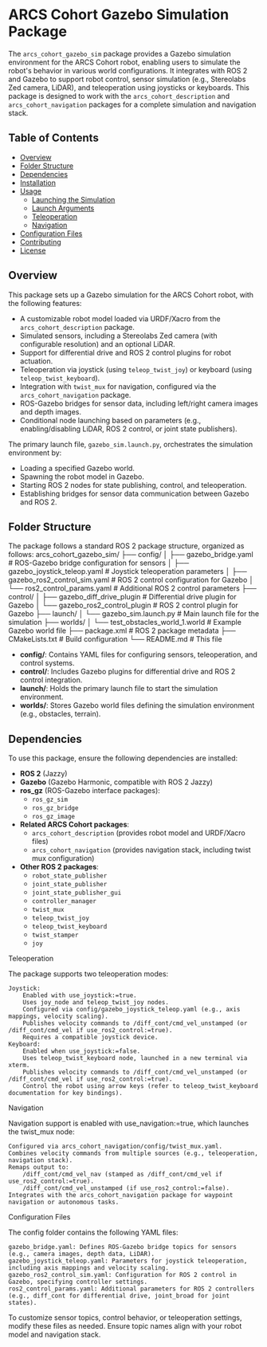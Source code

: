 # ARCS Cohort Gazebo Simulation Package

The `arcs_cohort_gazebo_sim` package provides a Gazebo simulation environment for the ARCS Cohort robot, enabling users to simulate the robot's behavior in various world configurations. It integrates with ROS 2 and Gazebo to support robot control, sensor simulation (e.g., Stereolabs Zed camera, LiDAR), and teleoperation using joysticks or keyboards. This package is designed to work with the `arcs_cohort_description` and `arcs_cohort_navigation` packages for a complete simulation and navigation stack.

## Table of Contents
- [Overview](#overview)
- [Folder Structure](#folder-structure)
- [Dependencies](#dependencies)
- [Installation](#installation)
- [Usage](#usage)
  - [Launching the Simulation](#launching-the-simulation)
  - [Launch Arguments](#launch-arguments)
  - [Teleoperation](#teleoperation)
  - [Navigation](#navigation)
- [Configuration Files](#configuration-files)
- [Contributing](#contributing)
- [License](#license)

## Overview
This package sets up a Gazebo simulation for the ARCS Cohort robot, with the following features:
- A customizable robot model loaded via URDF/Xacro from the `arcs_cohort_description` package.
- Simulated sensors, including a Stereolabs Zed camera (with configurable resolution) and an optional LiDAR.
- Support for differential drive and ROS 2 control plugins for robot actuation.
- Teleoperation via joystick (using `teleop_twist_joy`) or keyboard (using `teleop_twist_keyboard`).
- Integration with `twist_mux` for navigation, configured via the `arcs_cohort_navigation` package.
- ROS-Gazebo bridges for sensor data, including left/right camera images and depth images.
- Conditional node launching based on parameters (e.g., enabling/disabling LiDAR, ROS 2 control, or joint state publishers).

The primary launch file, `gazebo_sim.launch.py`, orchestrates the simulation environment by:
- Loading a specified Gazebo world.
- Spawning the robot model in Gazebo.
- Starting ROS 2 nodes for state publishing, control, and teleoperation.
- Establishing bridges for sensor data communication between Gazebo and ROS 2.

## Folder Structure
The package follows a standard ROS 2 package structure, organized as follows:
arcs_cohort_gazebo_sim/
├── config/
│   ├── gazebo_bridge.yaml          # ROS-Gazebo bridge configuration for sensors
│   ├── gazebo_joystick_teleop.yaml # Joystick teleoperation parameters
│   ├── gazebo_ros2_control_sim.yaml # ROS 2 control configuration for Gazebo
│   └── ros2_control_params.yaml    # Additional ROS 2 control parameters
├── control/
│   ├── gazebo_diff_drive_plugin    # Differential drive plugin for Gazebo
│   └── gazebo_ros2_control_plugin  # ROS 2 control plugin for Gazebo
├── launch/
│   └── gazebo_sim.launch.py        # Main launch file for the simulation
├── worlds/
│   └── test_obstacles_world_1.world # Example Gazebo world file
├── package.xml                     # ROS 2 package metadata
├── CMakeLists.txt                  # Build configuration
└── README.md                       # This file

- **config/**: Contains YAML files for configuring sensors, teleoperation, and control systems.
- **control/**: Includes Gazebo plugins for differential drive and ROS 2 control integration.
- **launch/**: Holds the primary launch file to start the simulation environment.
- **worlds/**: Stores Gazebo world files defining the simulation environment (e.g., obstacles, terrain).

## Dependencies
To use this package, ensure the following dependencies are installed:
- **ROS 2** (Jazzy)
- **Gazebo** (Gazebo Harmonic, compatible with ROS 2 Jazzy)
- **ros_gz** (ROS-Gazebo interface packages):
  - `ros_gz_sim`
  - `ros_gz_bridge`
  - `ros_gz_image`
- **Related ARCS Cohort packages**:
  - `arcs_cohort_description` (provides robot model and URDF/Xacro files)
  - `arcs_cohort_navigation` (provides navigation stack, including twist mux configuration)
- **Other ROS 2 packages**:
  - `robot_state_publisher`
  - `joint_state_publisher`
  - `joint_state_publisher_gui`
  - `controller_manager`
  - `twist_mux`
  - `teleop_twist_joy`
  - `teleop_twist_keyboard`
  - `twist_stamper`
  - `joy`
 




Teleoperation

The package supports two teleoperation modes:

    Joystick:
        Enabled with use_joystick:=true.
        Uses joy_node and teleop_twist_joy nodes.
        Configured via config/gazebo_joystick_teleop.yaml (e.g., axis mappings, velocity scaling).
        Publishes velocity commands to /diff_cont/cmd_vel_unstamped (or /diff_cont/cmd_vel if use_ros2_control:=true).
        Requires a compatible joystick device.
    Keyboard:
        Enabled when use_joystick:=false.
        Uses teleop_twist_keyboard node, launched in a new terminal via xterm.
        Publishes velocity commands to /diff_cont/cmd_vel_unstamped (or /diff_cont/cmd_vel if use_ros2_control:=true).
        Control the robot using arrow keys (refer to teleop_twist_keyboard documentation for key bindings).

Navigation

Navigation support is enabled with use_navigation:=true, which launches the twist_mux node:

    Configured via arcs_cohort_navigation/config/twist_mux.yaml.
    Combines velocity commands from multiple sources (e.g., teleoperation, navigation stack).
    Remaps output to:
        /diff_cont/cmd_vel_nav (stamped as /diff_cont/cmd_vel if use_ros2_control:=true).
        /diff_cont/cmd_vel_unstamped (if use_ros2_control:=false).
    Integrates with the arcs_cohort_navigation package for waypoint navigation or autonomous tasks.

Configuration Files

The config folder contains the following YAML files:

    gazebo_bridge.yaml: Defines ROS-Gazebo bridge topics for sensors (e.g., camera images, depth data, LiDAR).
    gazebo_joystick_teleop.yaml: Parameters for joystick teleoperation, including axis mappings and velocity scaling.
    gazebo_ros2_control_sim.yaml: Configuration for ROS 2 control in Gazebo, specifying controller settings.
    ros2_control_params.yaml: Additional parameters for ROS 2 controllers (e.g., diff_cont for differential drive, joint_broad for joint states).

To customize sensor topics, control behavior, or teleoperation settings, modify these files as needed. Ensure topic names align with your robot model and navigation stack.
